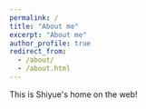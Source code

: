 ```yaml
---
permalink: /
title: "About me"
excerpt: "About me"
author_profile: true
redirect_from: 
  - /about/
  - /about.html
---
```


This is Shiyue's home on the web!
